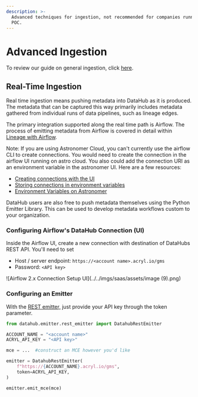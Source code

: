 ```yaml
---
description: >-
  Advanced techniques for ingestion, not recommended for companies running a
  POC.
---
```


# Advanced Ingestion

To review our guide on general ingestion, click [here](./#batch-ingestion).

## Real-Time Ingestion&#x20;

Real time ingestion means pushing metadata into DataHub as it is produced. The metadata that can be captured this way primarily includes metadata gathered from individual runs of data pipelines, such as lineage edges.&#x20;

The primary integration supported along the real time path is Airflow. The process of emitting metadata from Airflow is covered in detail within [Lineage with Airflow](https://datahubproject.io/docs/metadata-ingestion#lineage-with-airflow).&#x20;

Note: If you are using Astronomer Cloud, you can't currently use the airflow CLI to create connections. You would need to create the connection in the airflow UI running on astro cloud. You also could add the connection URI as an environment variable in the astronomer UI. Here are a few resources:

* [Creating connections with the UI](https://airflow.apache.org/docs/apache-airflow/stable/howto/connection.html#creating-a-connection-with-the-ui)
* [Storing connections in environment variables](https://airflow.apache.org/docs/apache-airflow/stable/howto/connection.html#storing-a-connection-in-environment-variables)
* [Environment Variables on Astronomer](https://www.astronomer.io/docs/cloud/stable/deploy/environment-variables)

DataHub users are also free to push metadata themselves using the Python Emitter Library. This can be used to develop metadata workflows custom to your organization.&#x20;

### Configuring Airflow's DataHub Connection (UI)&#x20;

Inside the Airflow UI, create a new connection with destination of DataHubs REST API. You'll need to set&#x20;

* Host / server endpoint: `https://<account name>.acryl.io/gms`
* Password: `<API key>`

![Airflow 2.x Connection Setup UI](../../imgs/saas/assets/image (9).png)

### Configuring an Emitter

With the [REST emitter,](https://datahubproject.io/docs/metadata-ingestion#using-as-a-library) just provide your API key through the token parameter.

```python
from datahub.emitter.rest_emitter import DatahubRestEmitter

ACCOUNT_NAME = "<account name>"
ACRYL_API_KEY = "<API key>"

mce = ...  #construct an MCE however you'd like

emitter = DatahubRestEmitter(
    f"https://{ACCOUNT_NAME}.acryl.io/gms",
    token=ACRYL_API_KEY,
)

emitter.emit_mce(mce)
```
